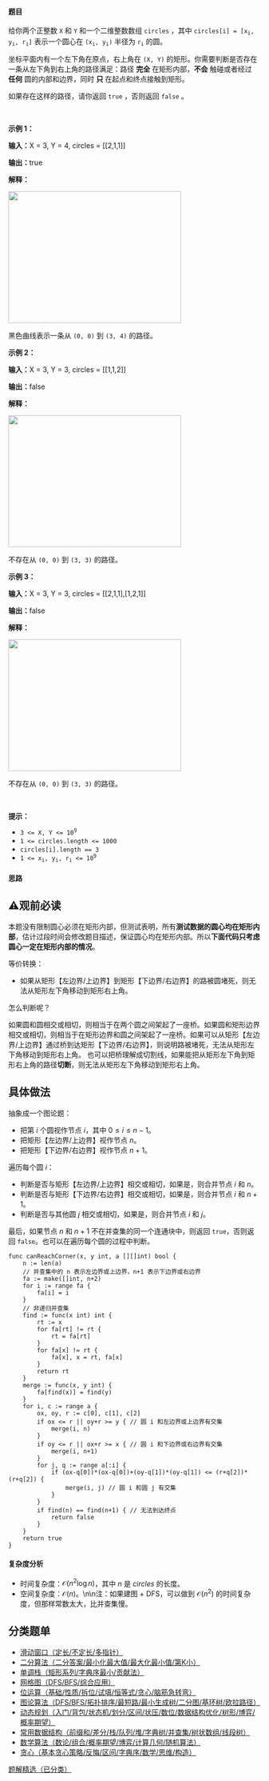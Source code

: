 #### 题目

<p>给你两个正整数&nbsp;<code>X</code> 和&nbsp;<code>Y</code>&nbsp;和一个二维整数数组&nbsp;<code>circles</code>&nbsp;，其中&nbsp;<code>circles[i] = [x<sub>i</sub>, y<sub>i</sub>, r<sub>i</sub>]</code>&nbsp;表示一个圆心在&nbsp;<code>(x<sub>i</sub>, y<sub>i</sub>)</code>&nbsp;半径为&nbsp;<code>r<sub>i</sub></code>&nbsp;的圆。</p>

<p>坐标平面内有一个左下角在原点，右上角在&nbsp;<code>(X, Y)</code>&nbsp;的矩形。你需要判断是否存在一条从左下角到右上角的路径满足：路径&nbsp;<strong>完全</strong>&nbsp;在矩形内部，<strong>不会</strong>&nbsp;触碰或者经过 <strong>任何</strong>&nbsp;圆的内部和边界，同时&nbsp;<strong>只</strong> 在起点和终点接触到矩形。</p>

<p>如果存在这样的路径，请你返回&nbsp;<code>true</code>&nbsp;，否则返回&nbsp;<code>false</code>&nbsp;。</p>

<p>&nbsp;</p>

<p><strong class="example">示例 1：</strong></p>

<div class="example-block">
<p><span class="example-io"><b>输入：</b>X = 3, Y = 4, circles = [[2,1,1]]</span></p>

<p><span class="example-io"><b>输出：</b>true</span></p>

<p><strong>解释：</strong></p>

<p><img alt="" src="https://assets.leetcode.com/uploads/2024/05/18/example2circle1.png" style="width: 346px; height: 264px;" /></p>

<p>黑色曲线表示一条从&nbsp;<code>(0, 0)</code>&nbsp;到&nbsp;<code>(3, 4)</code>&nbsp;的路径。</p>
</div>

<p><strong class="example">示例 2：</strong></p>

<div class="example-block">
<p><span class="example-io"><b>输入：</b>X = 3, Y = 3, circles = [[1,1,2]]</span></p>

<p><span class="example-io"><b>输出：</b>false</span></p>

<p><strong>解释：</strong></p>

<p><img alt="" src="https://assets.leetcode.com/uploads/2024/05/18/example1circle.png" style="width: 346px; height: 264px;" /></p>

<p>不存在从&nbsp;<code>(0, 0)</code> 到&nbsp;<code>(3, 3)</code>&nbsp;的路径。</p>
</div>

<p><strong class="example">示例 3：</strong></p>

<div class="example-block">
<p><span class="example-io"><b>输入：</b>X = 3, Y = 3, circles = [[2,1,1],[1,2,1]]</span></p>

<p><span class="example-io"><b>输出：</b>false</span></p>

<p><b>解释：</b></p>

<p><img alt="" src="https://assets.leetcode.com/uploads/2024/05/18/example0circle.png" style="width: 346px; height: 264px;" /></p>

<p>不存在从&nbsp;<code>(0, 0)</code>&nbsp;到&nbsp;<code>(3, 3)</code>&nbsp;的路径。</p>
</div>

<p>&nbsp;</p>

<p><strong>提示：</strong></p>

<ul>
	<li><code>3 &lt;= X, Y &lt;= 10<sup>9</sup></code></li>
	<li><code>1 &lt;= circles.length &lt;= 1000</code></li>
	<li><code>circles[i].length == 3</code></li>
	<li><code>1 &lt;= x<sub>i</sub>, y<sub>i</sub>, r<sub>i</sub> &lt;= 10<sup>9</sup></code></li>
</ul>


#### 思路

## ⚠观前必读

本题没有限制圆心必须在矩形内部，但测试表明，所有**测试数据的圆心均在矩形内部**，估计过段时间会修改题目描述，保证圆心均在矩形内部。所以**下面代码只考虑圆心一定在矩形内部的情况**。

等价转换：
- 如果从矩形【左边界/上边界】到矩形【下边界/右边界】的路被圆堵死，则无法从矩形左下角移动到矩形右上角。

怎么判断呢？

如果圆和圆相交或相切，则相当于在两个圆之间架起了一座桥。如果圆和矩形边界相交或相切，则相当于在矩形边界和圆之间架起了一座桥。如果可以从矩形【左边界/上边界】通过桥到达矩形【下边界/右边界】，则说明路被堵死，无法从矩形左下角移动到矩形右上角。
也可以把桥理解成切割线，如果能把从矩形左下角到矩形右上角的路径**切断**，则无法从矩形左下角移动到矩形右上角。

## 具体做法

抽象成一个图论题：
- 把第 $i$ 个圆视作节点 $i$，其中 $0\le i \le n-1$。
- 把矩形【左边界/上边界】视作节点 $n$。
- 把矩形【下边界/右边界】视作节点 $n+1$。

遍历每个圆 $i$：
- 判断是否与矩形【左边界/上边界】相交或相切，如果是，则合并节点 $i$ 和 $n$。
- 判断是否与矩形【下边界/右边界】相交或相切，如果是，则合并节点 $i$ 和 $n+1$。
- 判断是否与其他圆 $j$ 相交或相切，如果是，则合并节点 $i$ 和 $j$。

最后，如果节点 $n$ 和 $n+1$ 不在并查集的同一个连通块中，则返回 $\texttt{true}$，否则返回 $\texttt{false}$。也可以在遍历每个圆的过程中判断。

```
func canReachCorner(x, y int, a [][]int) bool {
	n := len(a)
	// 并查集中的 n 表示左边界或上边界，n+1 表示下边界或右边界
	fa := make([]int, n+2)
	for i := range fa {
		fa[i] = i
	}
	// 非递归并查集
	find := func(x int) int {
		rt := x
		for fa[rt] != rt {
			rt = fa[rt]
		}
		for fa[x] != rt {
			fa[x], x = rt, fa[x]
		}
		return rt
	}
	merge := func(x, y int) {
		fa[find(x)] = find(y)
	}
	for i, c := range a {
		ox, oy, r := c[0], c[1], c[2]
		if ox <= r || oy+r >= y { // 圆 i 和左边界或上边界有交集
			merge(i, n)
		}
		if oy <= r || ox+r >= x { // 圆 i 和下边界或右边界有交集
			merge(i, n+1)
		}
		for j, q := range a[:i] {
			if (ox-q[0])*(ox-q[0])+(oy-q[1])*(oy-q[1]) <= (r+q[2])*(r+q[2]) {
				merge(i, j) // 圆 i 和圆 j 有交集
			}
		}
		if find(n) == find(n+1) { // 无法到达终点
			return false
		}
	}
	return true
}
```

#### 复杂度分析

- 时间复杂度：$\mathcal{O}(n^2\log n)$，其中 $n$ 是 $\textit{circles}$ 的长度。
- 空间复杂度：$\mathcal{O}(n)$。\n\n注：如果建图 + DFS，可以做到 $\mathcal{O}(n^2)$ 的时间复杂度，但那样常数太大，比并查集慢。

## 分类题单

- [滑动窗口（定长/不定长/多指针）](https://leetcode.cn/circle/discuss/0viNMK/)
- [二分算法（二分答案/最小化最大值/最大化最小值/第K小）](https://leetcode.cn/circle/discuss/SqopEo/)
- [单调栈（矩形系列/字典序最小/贡献法）](https://leetcode.cn/circle/discuss/9oZFK9/)
- [网格图（DFS/BFS/综合应用）](https://leetcode.cn/circle/discuss/YiXPXW/)
- [位运算（基础/性质/拆位/试填/恒等式/贪心/脑筋急转弯）](https://leetcode.cn/circle/discuss/dHn9Vk/)
- [图论算法（DFS/BFS/拓扑排序/最短路/最小生成树/二分图/基环树/欧拉路径）](https://leetcode.cn/circle/discuss/01LUak/)
- [动态规划（入门/背包/状态机/划分/区间/状压/数位/数据结构优化/树形/博弈/概率期望）](https://leetcode.cn/circle/discuss/tXLS3i/)
- [常用数据结构（前缀和/差分/栈/队列/堆/字典树/并查集/树状数组/线段树）](https://leetcode.cn/circle/discuss/mOr1u6/)
- [数学算法（数论/组合/概率期望/博弈/计算几何/随机算法）](https://leetcode.cn/circle/discuss/IYT3ss/)
- [贪心（基本贪心策略/反悔/区间/字典序/数学/思维/构造）](https://leetcode.cn/circle/discuss/g6KTKL/)

[题解精选（已分类）](https://github.com/EndlessCheng/codeforces-go/blob/master/leetcode/SOLUTIONS.md)
